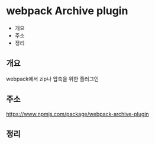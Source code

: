 # webpack Archive plugin

* 개요
* 주소
* 정리

## 개요
webpack에서 zip나 압축을 위한 플러그인

## 주소
https://www.npmjs.com/package/webpack-archive-plugin

## 정리    

